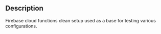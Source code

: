 ## Description
Firebase cloud functions clean setup used as a base for testing various configurations. 
